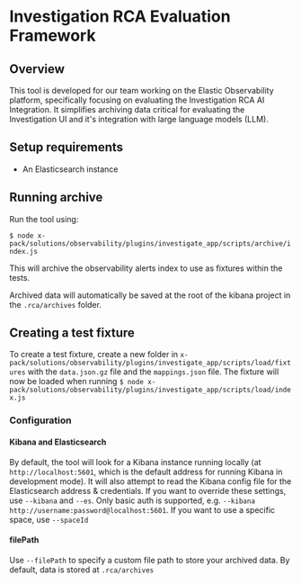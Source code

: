 # Investigation RCA Evaluation Framework

## Overview

This tool is developed for our team working on the Elastic Observability platform, specifically focusing on evaluating the Investigation RCA AI Integration. It simplifies archiving data critical for evaluating the Investigation UI and it's integration with large language models (LLM).

## Setup requirements

- An Elasticsearch instance

## Running archive

Run the tool using:

`$ node x-pack/solutions/observability/plugins/investigate_app/scripts/archive/index.js`

This will archive the observability alerts index to use as fixtures within the tests.

Archived data will automatically be saved at the root of the kibana project in the `.rca/archives` folder.

## Creating a test fixture

To create a test fixture, create a new folder in `x-pack/solutions/observability/plugins/investigate_app/scripts/load/fixtures` with the `data.json.gz` file and the `mappings.json` file. The fixture will now be loaded when running `$ node x-pack/solutions/observability/plugins/investigate_app/scripts/load/index.js`

### Configuration

#### Kibana and Elasticsearch

By default, the tool will look for a Kibana instance running locally (at `http://localhost:5601`, which is the default address for running Kibana in development mode). It will also attempt to read the Kibana config file for the Elasticsearch address & credentials. If you want to override these settings, use `--kibana` and `--es`. Only basic auth is supported, e.g. `--kibana http://username:password@localhost:5601`. If you want to use a specific space, use `--spaceId`

#### filePath

Use `--filePath` to specify a custom file path to store your archived data. By default, data is stored at `.rca/archives`

